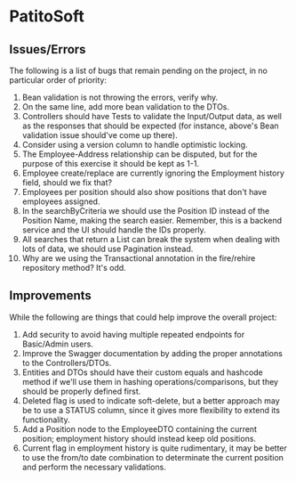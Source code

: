 # PatitoSoft

## Issues/Errors
The following is a list of bugs that remain pending on the project, in no particular order of priority:

1. Bean validation is not throwing the errors, verify why.
2. On the same line, add more bean validation to the DTOs.
3. Controllers should have Tests to validate the Input/Output data, as well as the responses that should be expected (for instance, above's Bean validation issue should've come up there).
4. Consider using a version column to handle optimistic locking.
5. The Employee-Address relationship can be disputed, but for the purpose of this exercise it should be kept as 1-1.
6. Employee create/replace are currently ignoring the Employment history field, should we fix that?
7. Employees per position should also show positions that don't have employees assigned.
8. In the searchByCriteria we should use the Position ID instead of the Position Name, making the search easier. Remember, this is a backend service and the UI should handle the IDs properly.
9. All searches that return a List can break the system when dealing with lots of data, we should use Pagination instead.
10. Why are we using the Transactional annotation in the fire/rehire repository method? It's odd.

## Improvements
While the following are things that could help improve the overall project:
1. Add security to avoid having multiple repeated endpoints for Basic/Admin users.
2. Improve the Swagger documentation by adding the proper annotations to the Controllers/DTOs.
3. Entities and DTOs should have their custom equals and hashcode method if we'll use them in hashing operations/comparisons, but they should be properly defined first.
4. Deleted flag is used to indicate soft-delete, but a better approach may be to use a STATUS column, since it gives more flexibility to extend its functionality.
5. Add a Position node to the EmployeeDTO containing the current position; employment history should instead keep old positions.
6. Current flag in employment history is quite rudimentary, it may be better to use the from/to date combination to determinate the current position and perform the necessary validations.